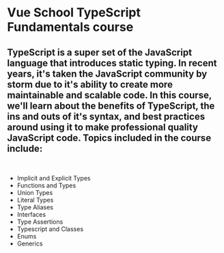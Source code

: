 # Vue School TypeScript Fundamentals course


## TypeScript is a super set of the JavaScript language that introduces static typing. In recent years, it's taken the JavaScript community by storm due to it's ability to create more maintainable and scalable code. In this course, we'll learn about the benefits of TypeScript, the ins and outs of it's syntax, and best practices around using it to make professional quality JavaScript code. Topics included in the course include:
<br>

- Implicit and Explicit Types
- Functions and Types
- Union Types
- Literal Types
- Type Aliases
- Interfaces
- Type Assertions
- Typescript and Classes
- Enums
- Generics